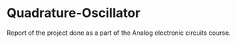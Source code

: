# Quadrature-Oscillator
Report of the project done as a part of the Analog electronic circuits course.
